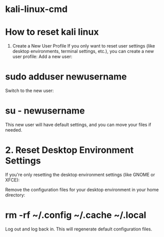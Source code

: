 # kali-linux-cmd
# <h1> How to reset kali linux </h1>
1. Create a New User Profile
If you only want to reset user settings (like desktop environments, terminal settings, etc.), you can create a new user profile:
Add a new user:

# sudo adduser newusername

Switch to the new user:

# su - newusername

This new user will have default settings, and you can move your files if needed.

# 2. Reset Desktop Environment Settings
If you're only resetting the desktop environment settings (like GNOME or XFCE):

Remove the configuration files for your desktop environment in your home directory:

# rm -rf ~/.config ~/.cache ~/.local
Log out and log back in. This will regenerate default configuration files.

